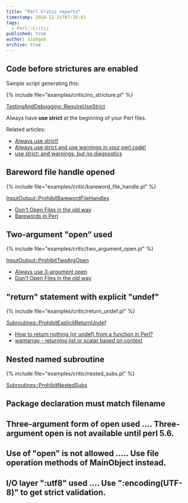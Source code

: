```yaml
---
title: "Perl Critic reports"
timestamp: 2018-12-21T07:30:01
tags:
  - Perl::Critic
published: true
author: szabgab
archive: true
---
```




## Code before strictures are enabled

Sample script generating this:

{% include file="examples/critic/no_stricture.pl" %}

[TestingAndDebugging::RequireUseStrict](https://metacpan.org/pod/Perl::Critic::Policy::TestingAndDebugging::RequireUseStrict)

Always have <b>use strict</b> at the beginning of your Perl files.

Related articles:
* [Always use strict!](/strict)
* [Always use strict and use warnings in your perl code!](/always-use-strict-and-use-warnings)
* [use strict; and warnings; but no diagnostics](/use-strict-use-warnings-no-diagnostics)


## Bareword file handle opened

{% include file="examples/critic/bareword_file_handle.pl" %}

[InputOutput::ProhibitBarewordFileHandles](https://metacpan.org/pod/Perl::Critic::Policy::InputOutput::ProhibitBarewordFileHandles)

* [Don't Open Files in the old way](/open-files-in-the-old-way)
* [Barewords in Perl](/barewords-in-perl)

## Two-argument "open” used

{% include file="examples/critic/two_argument_open.pl" %}

[InputOutput::ProhibitTwoArgOpen](https://metacpan.org/pod/Perl::Critic::Policy::InputOutput::ProhibitTwoArgOpen)

* [Always use 3-argument open](/always-use-3-argument-open)
* [Don't Open Files in the old way](/open-files-in-the-old-way)

## "return" statement with explicit "undef"

{% include file="examples/critic/return_undef.pl" %}

[Subroutines::ProhibitExplicitReturnUndef](https://metacpan.org/pod/Perl::Critic::Policy::Subroutines::ProhibitExplicitReturnUndef)

* [How to return nothing (or undef) from a function in Perl?](/how-to-return-undef-from-a-function)
* [wantarray - returning list or scalar based on context](/wantarray)

## Nested named subroutine

{% include file="examples/critic/nested_subs.pl" %}

[Subroutines::ProhibitNestedSubs](https://metacpan.org/pod/Perl::Critic::Policy::Subroutines::ProhibitNestedSubs)

## Package declaration must match filename

## Three-argument form of open used .... Three-argument open is not available until perl 5.6.

## Use of "open" is not allowed .....  Use file operation methods of MainObject instead.

## I/O layer ":utf8" used ....  Use ":encoding(UTF-8)" to get strict validation.


